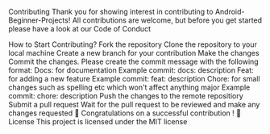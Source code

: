 Contributing
Thank you for showing interest in contributing to Android-Beginner-Projects! All contributions are welcome, but before you get started please have a look at our Code of Conduct

How to Start Contributing?
Fork the repository
Clone the repository to your local machine
Create a new branch for your contribution
Make the changes
Commit the changes. Please create the commit message with the following format:
Docs: for documentation
Example commit: docs: description
Feat: for adding a new feature
Example commit: feat: description
Chore: for small changes such as spelling etc which won't affect anything major
Example commit: chore: description
Push the changes to the remote repositiory
Submit a pull request
Wait for the pull request to be reviewed and make any changes requested
🎉 Congratulations on a successful contribution ! 🎉
License
This project is licensed under the MIT license

